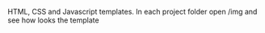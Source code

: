 HTML, CSS and Javascript templates. 
In each project folder open /img and see how looks the template
